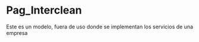 # Pag_Interclean
Este es un modelo, fuera de uso donde se implementan los servicios de una empresa 
